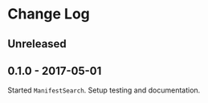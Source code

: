 # Change Log

## Unreleased

## 0.1.0 - 2017-05-01

Started `ManifestSearch`.  Setup testing and documentation.
